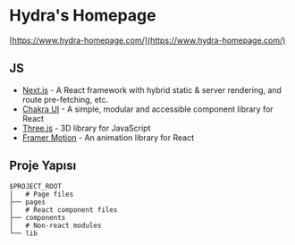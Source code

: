 # Hydra's Homepage
[https://www.hydra-homepage.com/](https://www.hydra-homepage.com/)

## JS

- [Next.js](https://nextjs.org/) - A React framework with hybrid static & server rendering, and route pre-fetching, etc.
- [Chakra UI](https://chakra-ui.com/) - A simple, modular and accessible component library for React
- [Three.js](https://threejs.org/) - 3D library for JavaScript
- [Framer Motion](https://www.framer.com/motion/) - An animation library for React

## Proje Yapısı

```
$PROJECT_ROOT
│   # Page files
├── pages
│   # React component files
├── components
│   # Non-react modules
└── lib
```
